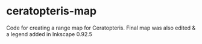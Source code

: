 # ceratopteris-map

Code for creating a range map for Ceratopteris. Final map was also edited & a legend added in Inkscape 0.92.5
